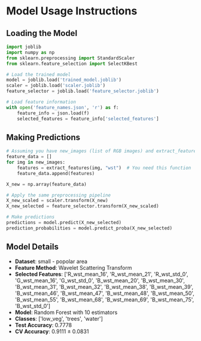 # Model Usage Instructions

## Loading the Model
```python
import joblib
import numpy as np
from sklearn.preprocessing import StandardScaler
from sklearn.feature_selection import SelectKBest

# Load the trained model
model = joblib.load('trained_model.joblib')
scaler = joblib.load('scaler.joblib')
feature_selector = joblib.load('feature_selector.joblib')

# Load feature information
with open('feature_names.json', 'r') as f:
    feature_info = json.load(f)
    selected_features = feature_info['selected_features']
```

## Making Predictions
```python
# Assuming you have new_images (list of RGB images) and extract_features function
feature_data = []
for img in new_images:
    features = extract_features(img, "wst")  # You need this function
    feature_data.append(features)

X_new = np.array(feature_data)

# Apply the same preprocessing pipeline
X_new_scaled = scaler.transform(X_new)
X_new_selected = feature_selector.transform(X_new_scaled)

# Make predictions
predictions = model.predict(X_new_selected)
prediction_probabilities = model.predict_proba(X_new_selected)
```

## Model Details
- **Dataset**: small - popolar area
- **Feature Method**: Wavelet Scattering Transform
- **Selected Features**: ['R_wst_mean_16', 'R_wst_mean_21', 'R_wst_std_0', 'G_wst_mean_16', 'G_wst_std_0', 'B_wst_mean_20', 'B_wst_mean_30', 'B_wst_mean_31', 'B_wst_mean_32', 'B_wst_mean_38', 'B_wst_mean_39', 'B_wst_mean_46', 'B_wst_mean_47', 'B_wst_mean_48', 'B_wst_mean_50', 'B_wst_mean_55', 'B_wst_mean_68', 'B_wst_mean_69', 'B_wst_mean_75', 'B_wst_std_0']
- **Model**: Random Forest with 10 estimators
- **Classes**: ['low_veg', 'trees', 'water']
- **Test Accuracy**: 0.7778
- **CV Accuracy**: 0.9111 ± 0.0831
